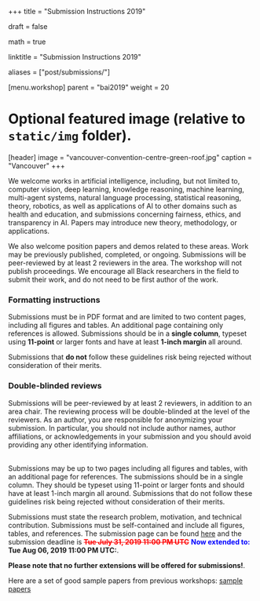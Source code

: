 +++
title = "Submission Instructions 2019"

draft = false

math = true

linktitle = "Submission Instructions 2019"

aliases = ["post/submissions/"]

[menu.workshop]
    parent = "bai2019"
    weight = 20

# Optional featured image (relative to `static/img` folder).
[header]
image = "vancouver-convention-centre-green-roof.jpg"
caption = "Vancouver"
+++

We welcome works in artificial intelligence, including, but not limited to, computer vision, deep learning, knowledge reasoning, machine learning, multi-agent systems, natural language processing, statistical reasoning, theory, robotics, as well as applications of AI to other domains such as health and education, and submissions concerning fairness, ethics, and transparency in AI. Papers may introduce new theory, methodology, or applications.

We also welcome position papers and demos related to these areas. Work may be previously published, completed, or ongoing. Submissions will be peer-reviewed by at least 2 reviewers in the area. The workshop will not publish proceedings. We encourage all Black researchers in the field to submit their work, and do not need to be first author of the work. 

### Formatting instructions
Submissions must be in PDF format and are limited to two content pages, including all figures and tables. An additional page containing only references is allowed. Submissions should be in a __single column__, typeset using __11-point__ or larger fonts and have at least __1-inch margin__ all around. 

Submissions that __do not__ follow these guidelines risk being rejected without consideration of their merits. 

### Double-blinded reviews
Submissions will be peer-reviewed by at least 2 reviewers, in addition to an area chair. The reviewing process will be double-blinded at the level of the reviewers. As an author, you are responsible for anonymizing your submission. In particular, you should not include author names, author affiliations, or acknowledgements in your submission and you should avoid providing any other identifying information.


<br>
Submissions may be up to two pages including all figures and tables, with an additional page for references. The submissions should be in a single column. They should be typeset using 11-point or larger fonts and should have at least 1-inch margin all around. Submissions that do not follow these guidelines risk being rejected without consideration of their merits.  
<br>

Submissions must state the research problem, motivation, and technical contribution. Submissions must be self-contained and include all figures, tables, and references. The submission page can be found [here](https://cmt3.research.microsoft.com/BLACKINAI2019) and the submission deadline is <span style="color:red">~~__Tue July 31, 2019 11:00 PM UTC__~~</span> <span style="color:blue">__Now extended to:__</span> __Tue Aug 06, 2019 11:00 PM UTC:__.

**Please note that no further extensions will be offered for submissions!**.

Here are a set of good sample papers from previous workshops: [sample papers](https://github.com/blackinai/blackinai.github.io/tree/master/papers)
